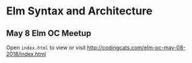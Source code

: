 # Elm Syntax and Architecture
## May 8 Elm OC Meetup

Open `index.html` to view or visit http://codingcats.com/elm-oc-may-08-2018/index.html

